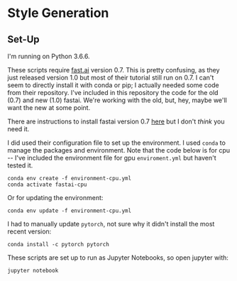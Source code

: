 # Style Generation

## Set-Up

I'm running on Python 3.6.6.

These scripts require [fast.ai](https://github.com/fastai/fastai) version 0.7. This is pretty confusing, as they just released version 1.0 but most of their tutorial still run on 0.7. I can't seem to directly install it with conda or pip; I actually needed some code from their repository. I've included in this repository the code for the old (0.7) and new (1.0) fastai. We're working with the old, but, hey, maybe we'll want the new at some point. 

There are instructions to install fastai version 0.7 [here](http://forums.fast.ai/t/fastai-v0-7-install-issues-thread/24652) but I don't *think* you need it.

I did used their configuration file to set up the environment. I used `conda` to manage the packages and environment. Note that the code below is for cpu -- I've included the environment file for gpu `enviroment.yml` but haven't tested it.

```
conda env create -f environment-cpu.yml
conda activate fastai-cpu
```

Or for updating the environment:

`conda env update -f environment-cpu.yml`

I had to manually update `pytorch`, not sure why it didn't install the most recent version:

`conda install -c pytorch pytorch`

These scripts are set up to run as Jupyter Notebooks, so open jupyter with:

`jupyter notebook`